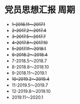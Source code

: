 # 党员思想汇报  周期  

 - ~~1-2016.11～2017.1~~
 - ~~2-2017.2～2017.4~~
 - ~~3-2017.5～2017.7~~
 - ~~4-2017.8～2017.10~~
 - ~~5-2017.11～2018.1~~
 - ~~6-2018.2～2018.4~~
 - 7-2018.5～2018.7
 - 8-2018.8～2018.10
 - 9-2018.11～2019.1
 - ~~10-2019.2～2019.4~~
 - 11-2019.5～2019.7
 - 12-2019.8～2019.10
 - 2019.11～2020.1
